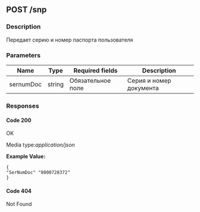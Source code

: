 ## POST /snp
### Description
Передает серию и номер паспорта пользователя
### Parameters
| Name|Type| Required fields           |Description    | 
|-----|----|---------------------------|-------------------------------------|
|sernumDoc|string| Обязательное поле         |Серия и номер документа | 

### Responses
#### Code 200

OK

Media type:_application/json_

**Example Value:**<br>
```
{
"SerNumDoc" "8000728372"
}
```
#### Code 404
Not Found
